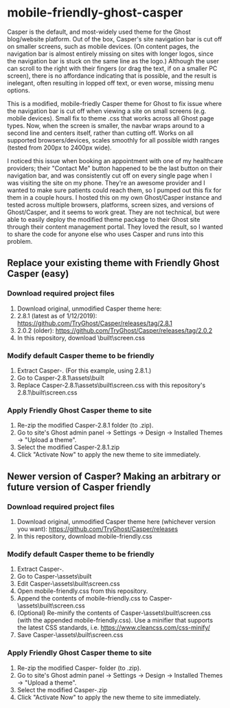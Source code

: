 # mobile-friendly-ghost-casper
Casper is the default, and most-widely used theme for the Ghost blog/website platform. Out of the box, Casper's site navigation bar is cut off on smaller screens, such as mobile devices. (On content pages, the navigation bar is almost entirely missing on sites with longer logos, since the navigation bar is stuck on the same line as the logo.) Although the user can scroll to the right with their fingers (or drag the text, if on a smaller PC screen), there is no affordance indicating that is possible, and the result is inelegant, often resulting in lopped off text, or even worse, missing menu options.

This is a modified, mobile-friedly Casper theme for Ghost to fix issue where the navigation bar is cut off when viewing a site on small screens (e.g. mobile devices). Small fix to theme .css that works across all Ghost page types. Now, when the screen is smaller, the navbar wraps around to a second line and centers itself, rather than cutting off. Works on all supported browsers/devices, scales smoothly for all possible width ranges (tested from 200px to 2400px wide).

I noticed this issue when booking an appointment with one of my healthcare providers; their "Contact Me" button happened to be the last button on their navigation bar, and was consistently cut off on every single page when I was visiting the site on my phone. They're an awesome provider and I wanted to make sure patients could reach them, so I pumped out this fix for them in a couple hours. I hosted this on my own Ghost/Casper instance and tested across multiple browsers, platforms, screen sizes, and versions of Ghost/Casper, and it seems to work great. They are not technical, but were able to easily deploy the modified theme package to their Ghost site through their content management portal. They loved the result, so I wanted to share the code for anyone else who uses Casper and runs into this problem.

## Replace your existing theme with Friendly Ghost Casper (easy)
### Download required project files
1. Download original, unmodified Casper theme here:
  1. 2.8.1 (latest as of 1/12/2019): https://github.com/TryGhost/Casper/releases/tag/2.8.1
  2. 2.0.2 (older): https://github.com/TryGhost/Casper/releases/tag/2.0.2
2. In this repository, download <release>\built\screen.css

### Modify default Casper theme to be friendly
1. Extract Casper-<release>. (For this example, using 2.8.1.)
2. Go to Casper-2.8.1\assets\built
3. Replace Casper-2.8.1\assets\built\screen.css with this repository's 2.8.1\built\screen.css

### Apply Friendly Ghost Casper theme to site 
1. Re-zip the modified Casper-2.8.1 folder (to .zip).
2. Go to site's Ghost admin panel -> Settings -> Design -> Installed Themes -> "Upload a theme".
3. Select the modified Casper-2.8.1.zip
4. Click "Activate Now" to apply the new theme to site immediately.

## Newer version of Casper? Making an arbitrary or future version of Casper friendly
### Download required project files
1. Download original, unmodified Casper theme here (whichever version you want): https://github.com/TryGhost/Casper/releases
2. In this repository, download mobile-friendly.css

### Modify default Casper theme to be friendly
1. Extract Casper-<release>.
2. Go to Casper-<release>\assets\built
3. Edit Casper-<release>\assets\built\screen.css
4. Open mobile-friendly.css from this repository.
5. Append the contents of mobile-friendly.css to Casper-<release>\assets\built\screen.css
6. (Optional) Re-minify the contents of Casper-<release>\assets\built\screen.css (with the appended mobile-friendly.css). Use a minifier that supports the latest CSS standards, i.e. https://www.cleancss.com/css-minify/
7. Save Casper-<release>\assets\built\screen.css

### Apply Friendly Ghost Casper theme to site 
1. Re-zip the modified Casper-<release> folder (to .zip).
2. Go to site's Ghost admin panel -> Settings -> Design -> Installed Themes -> "Upload a theme".
3. Select the modified Casper-<release>.zip
4. Click "Activate Now" to apply the new theme to site immediately.
